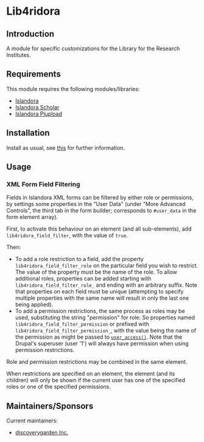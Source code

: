 # Lib4ridora

## Introduction

A module for specific customizations for the Library for the Research Institutes.

## Requirements

This module requires the following modules/libraries:

* [Islandora](https://github.com/islandora/islandora)
* [Islandora Scholar](https://github.com/islandora/islandora_scholar)
* [Islandora Plupload](https://github.com/discoverygarden/islandora_plupload)

## Installation

Install as usual, see [this](https://drupal.org/documentation/install/modules-themes/modules-7) for further information.

## Usage

### XML Form Field Filtering

Fields in Islandora XML forms can be filtered by either role or permissions, by settings some properties in the "User Data" (under "More Advanced Controls", the third tab in the form builder; corresponds to `#user_data` in the form element array).

First, to activate this behaviour on an element (and all sub-elements), add `lib4ridora_field_filter`, with the value of `true`.

Then:
* To add a role restriction to a field, add the property `lib4ridora_field_filter_role` on the particular field you wish to restrict. The value of the property must be the name of the role. To allow additional roles, properties can be added starting with `lib4ridora_field_filter_role_` and ending with an arbitrary suffix. Note that properties on each field must be unique (attempting to specify multiple properties with the same name will result in only the last one being applied).
* To add a permission restrictions, the same process as roles may be used, substituting the string "permission" for role: So properties named `lib4ridora_field_filter_permission` or prefixed with `lib4ridora_field_filter_permission_`, with the value being the name of the permission as might be passed to [`user_access()`](https://api.drupal.org/api/drupal/modules!user!user.module/function/user_access/7). Note that the Drupal's superuser (user '1') will always have permission when using permission restrictions.

Role and permission restrictions may be combined in the same element.

When restrictions are specified on an element, the element (and its children) will only be shown if the current user has one of the specified roles or one of the specified permissions.

## Maintainers/Sponsors

Current maintainers:

* [discoverygarden Inc.](http://github.com/discoverygarden)
